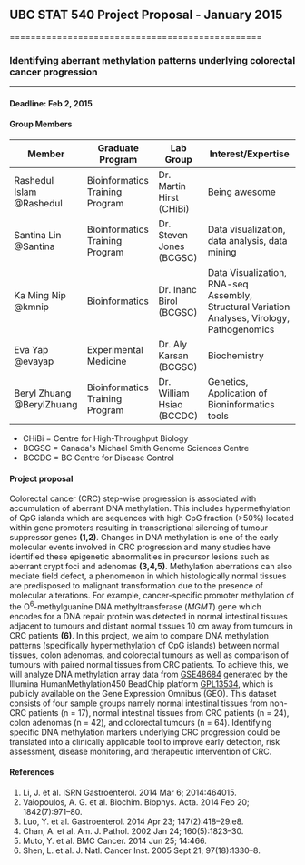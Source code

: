 ## UBC STAT 540 Project Proposal - January 2015
================================================
### Identifying aberrant methylation patterns underlying colorectal cancer progression
----------------
#### Deadline: Feb 2, 2015

#### Group Members

Member	| Graduate Program |	Lab Group | Interest/Expertise |
------------- | -------------|------------- |------------- |
Rashedul Islam @Rashedul	|Bioinformatics Training Program| Dr. Martin Hirst (CHiBi) | Being awesome |
Santina Lin @Santina  |Bioinformatics Training Program| Dr. Steven Jones (BCGSC) | Data visualization, data analysis, data mining  |	
Ka Ming Nip @kmnip	|Bioinformatics| Dr. Inanc Birol (BCGSC) | Data Visualization, RNA-seq Assembly, Structural Variation Analyses, Virology, Pathogenomics|
Eva Yap	@evayap|Experimental Medicine|	Dr. Aly Karsan (BCGSC) | Biochemistry |
Beryl Zhuang @BerylZhuang	|Bioinformatics Training Program| Dr. William Hsiao (BCCDC) | Genetics, Application of Bioninformatics tools |	
- CHiBi = Centre for High-Throughput Biology
- BCGSC = Canada's Michael Smith Genome Sciences Centre		
- BCCDC = BC Centre for Disease Control


#### Project proposal
Colorectal cancer (CRC) step-wise progression is associated with accumulation of aberrant DNA methylation. This includes hypermethylation of CpG islands which are sequences with high CpG fraction (>50%) located within gene promoters resulting in transcriptional silencing of tumour suppressor genes **(1,2)**. Changes in DNA methylation is one of the early molecular events involved in CRC progression and many studies have identified these epigenetic abnormalities in precursor lesions such as aberrant crypt foci and adenomas **(3,4,5)**. Methylation aberrations can also mediate field defect, a phenomenon in which histologically normal tissues are predisposed to malignant transformation due to the presence of molecular alterations. For example, cancer-specific promoter methylation of the O<sup>6</sup>-methylguanine DNA methyltransferase (*MGMT*) gene which encodes for a DNA repair protein was detected in normal intestinal tissues adjacent to tumours and distant normal tissues 10 cm away from tumours in CRC patients **(6)**. In this project, we aim to compare DNA methylation patterns (specifically hypermethylation of CpG islands) between normal tissues, colon adenomas, and colorectal tumours as well as comparison of tumours with paired normal tissues from CRC patients. To achieve this, we will analyze DNA methylation array data from [GSE48684](http://www.ncbi.nlm.nih.gov/geo/query/acc.cgi?acc=GSE48684) generated by the Illumina HumanMethylation450 BeadChip platform [GPL13534](http://www.ncbi.nlm.nih.gov/geo/query/acc.cgi?acc=GPL13534), which is publicly available on the Gene Expression Omnibus (GEO). This dataset consists of four sample groups namely normal intestinal tissues from non-CRC patients (n = 17), normal intestinal tissues from CRC patients (n = 24), colon adenomas (n = 42), and colorectal tumours (n = 64). Identifying specific DNA methylation markers underlying CRC progression could be translated into a clinically applicable tool to improve early detection, risk assessment, disease monitoring, and therapeutic intervention of CRC.

#### References
1. Li, J. et al. ISRN Gastroenterol. 2014 Mar 6; 2014:464015.
2. Vaiopoulos, A. G. et al. Biochim. Biophys. Acta. 2014 Feb 20; 1842(7):971–80.
3. Luo, Y. et al. Gastroenterol. 2014 Apr 23; 147(2):418–29.e8.
4. Chan, A. et al. Am. J. Pathol. 2002 Jan 24; 160(5):1823–30.
5. Muto, Y. et al. BMC Cancer. 2014 Jun 25; 14:466.
6. Shen, L. et al. J. Natl. Cancer Inst. 2005 Sept 21; 97(18):1330–8.
